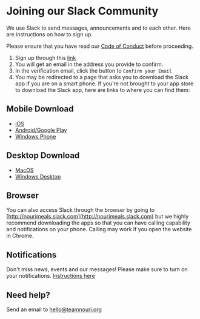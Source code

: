 # Joining our Slack Community

We use Slack to send messages, announcements and to each other. Here are instructions on how to sign up.

Please ensure that you have read our [Code of Conduct](../Code_of_conduct.md) before proceeding.

1. Sign up through this [link](https://join.slack.com/t/nourimeals/shared_invite/zt-eazf9dfl-ugWoOb6AYblxYliqjwOifw)
2. You will get an email in the address you provide to confirm.
3. In the verification email, click the button to ``Confirm your Email``
4. You may be redirected to a page that asks you to download the Slack app if you are on a smart phone. If you're not brought to your app store to download the Slack app, here are links to where you can find them:

## Mobile Download
- [iOS](https://apps.apple.com/us/app/slack/id618783545)
- [Android/Google Play](https://play.google.com/store/apps/details?id=com.Slack)
- [Windows Phone](https://www.microsoft.com/en-us/p/slack-beta/9nblggh1jj9h?activetab=pivot:overviewtab)

## Desktop Download
- [MacOS](https://itunes.apple.com/app/slack/id803453959?ls=1&mt=12)
- [Windows Desktop](https://www.microsoft.com/en-us/store/p/slack/9wzdncrdk3wp)

## Browser
You can also access Slack through the browser by going to [http://nourimeals.slack.com](http://nourimeals.slack.com) but we highly recommend downloading the apps so that you can have calling capability and notifications on your phone. Calling may work if you open the website in Chrome.

## Notifications
Don't miss news, events and our messages! Please make sure to turn on your notifications. [Instructions here](https://l.messenger.com/l.php?u=https%3A%2F%2Fslack.com%2Fhelp%2Farticles%2F201355156-Guide-to-desktop-notifications&h=AT1u--ri5qyffxhXO7lS0R9elJ1jC23kb9nrOiUJGToxbjyU6apB_jtPoGs-OvEwdbLxPCvectlYT-56gz7uOhRonw_9By3sosBSaFHLHQjpq8cTZqanGGtCBkWwr0MvoCqvKic)

## Need help?
Send an email to [hello@teamnouri.org](mailto:hello@teamnouri.org)
